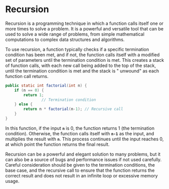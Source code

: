 # Recursion

Recursion is a programming technique in which a function calls itself one or more times to solve a problem. It is a
powerful and versatile tool that can be used to solve a wide range of problems, from simple mathematical computations to
complex data structures and algorithms.

To use recursion, a function typically checks if a specific termination condition has been met, and if not, the function
calls itself with a modified set of parameters until the termination condition is met. This creates a stack of function
calls, with each new call being added to the top of the stack, until the termination condition is met and the stack is "
unwound" as each function call returns.

```java 
public static int factorial(int n) {
    if (n == 0) {
        return 1; 
				// Termination condition
    } else {
        return n * factorial(n-1); // Recursive call
    }
}
```

In this function, if the input **`n`** is 0, the function returns 1 (the termination condition). Otherwise, the function
calls itself with **`n-1`** as the input, and multiplies the result with **`n`**. This process continues until the input
reaches 0, at which point the function returns the final result.

Recursion can be a powerful and elegant solution to many problems, but it can also be a source of bugs and performance
issues if not used carefully. Careful consideration should be given to the termination conditions, the base case, and
the recursive call to ensure that the function returns the correct result and does not result in an infinite loop or
excessive memory usage.